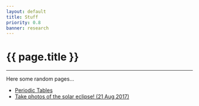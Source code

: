 ```yaml
---
layout: default
title: Stuff
priority: 0.8
banner: research
---
```


{{ page.title }}
=====
---

Here some random pages...

 - [Periodic Tables](periodictable/)
 - [Take photos of the solar eclipse! (21 Aug 2017)](solareclipse/)

